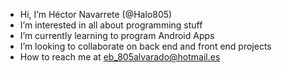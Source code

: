 - Hi, I’m Héctor Navarrete (@Halo805)
- I’m interested in all about programming stuff
- I’m currently learning to program Android Apps
- I’m looking to collaborate on back end and front end projects
- How to reach me at eb_805alvarado@hotmail.es

<!---
Halo805/Halo805 is a ✨ special ✨ repository because its `README.md` (this file) appears on your GitHub profile.
You can click the Preview link to take a look at your changes.
--->
